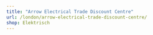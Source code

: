 ```yaml
---
title: "Arrow Electrical Trade Discount Centre"
url: /london/arrow-electrical-trade-discount-centre/
shop: Elektrisch
---
```

